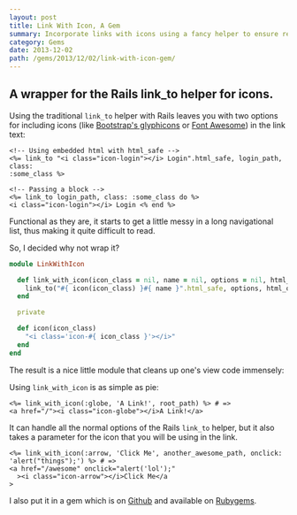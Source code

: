 ```yaml
---
layout: post
title: Link With Icon, A Gem
summary: Incorporate links with icons using a fancy helper to ensure readable code.
category: Gems
date: 2013-12-02
path: /gems/2013/12/02/link-with-icon-gem/
---
```


## A wrapper for the Rails link_to helper for icons.

Using the traditional `link_to` helper with Rails leaves you with two options for including icons (like [Bootstrap's glyphicons](http://getboostrap.com) or [Font Awesome](http://fontawesome.io/)) in the link text:

```html+erb
<!-- Using embedded html with html_safe -->
<%= link_to "<i class="icon-login"></i> Login".html_safe, login_path, class:
:some_class %>

<!-- Passing a block -->
<%= link_to login_path, class: :some_class do %>
<i class="icon-login"></i> Login <% end %>
```

Functional as they are, it starts to get a little messy in a long navigational list, thus making it quite difficult to read.

So, I decided why not wrap it?

```ruby
module LinkWithIcon

  def link_with_icon(icon_class = nil, name = nil, options = nil, html_options = nil, &block)
    link_to("#{ icon(icon_class) }#{ name }".html_safe, options, html_options, &block)
  end

  private

  def icon(icon_class)
    "<i class='icon-#{ icon_class }'></i>"
  end
end
```

The result is a nice little module that cleans up one's view code immensely:

Using `link_with_icon` is as simple as pie:

```html+erb
<%= link_with_icon(:globe, 'A Link!', root_path) %> # =>
<a href="/"><i class="icon-globe"></i>A Link!</a>
```

It can handle all the normal options of the Rails `link_to` helper, but it also takes a parameter for the icon that you will be using in the link.

```html+erb
<%= link_with_icon(:arrow, 'Click Me', another_awesome_path, onclick:
'alert("things");') %> # =>
<a href="/awesome" onclick="alert('lol');"
  ><i class="icon-arrow"></i>Click Me</a
>
```

I also put it in a gem which is on [Github](https://github.com/johnotander/link_with_icon) and available on [Rubygems](http://rubygems.org/gems/link_with_icon).
